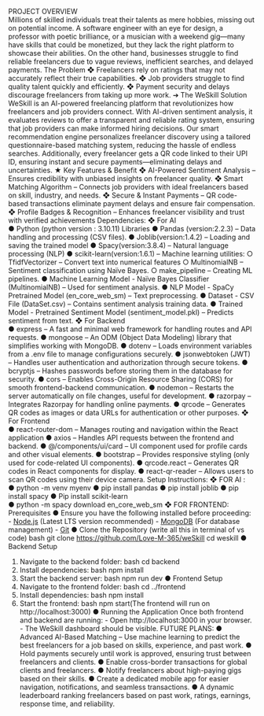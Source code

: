 PROJECT OVERVIEW  
Millions of skilled individuals treat their talents as mere hobbies, missing out on potential income. A 
software engineer with an eye for design, a professor with poetic brilliance, or a musician with a weekend 
gig—many have skills that could be monetized, but they lack the right platform to showcase their 
abilities. On the other hand, businesses struggle to find reliable freelancers due to vague reviews, 
inefficient searches, and delayed payments. 
 The Problem 
❖ Freelancers rely on ratings  that may not accurately reflect their true capabilities. 
❖ Job providers struggle to find quality talent quickly and efficiently. 
❖ Payment security and delays discourage freelancers from taking up more work. 
➔  The WeSkill Solution 
WeSkill is an AI-powered freelancing platform that revolutionizes how freelancers and job 
providers connect. With AI-driven sentiment analysis, it evaluates reviews to offer a 
transparent and reliable rating system, ensuring that job providers can make informed hiring 
decisions. 
Our smart recommendation engine personalizes freelancer discovery using a tailored 
questionnaire-based matching system, reducing the hassle of endless searches. Additionally, every 
freelancer gets a QR code linked to their UPI ID, ensuring instant and secure payments—eliminating 
delays and uncertainties. 
★  Key Features & Benefit 
❖  AI-Powered Sentiment Analysis – Ensures credibility with unbiased insights on 
freelancer quality. 
❖  Smart Matching Algorithm – Connects job providers with ideal freelancers based on 
skill, industry, and needs. 
❖ Secure & Instant Payments – QR code-based transactions eliminate payment delays and 
ensure fair compensation. 
❖ Profile Badges & Recognition – Enhances freelancer visibility and trust with verified 
achievements 
Dependencies: 
❖ For AI  
● Python (python version : 3.10.11) Libraries 
● Pandas (version:2.2.3)  – Data handling and processing (CSV files). 
● Joblib(version:1.4.2)  – Loading and saving the trained model 
● Spacy(version:3.8.4)  – Natural language processing (NLP) 
● scikit-learn(version:1.6.1) – Machine learning utilities: 
○ TfidfVectorizer – Convert text into numerical features 
○ MultinomialNB – Sentiment classification using Naïve Bayes. 
○ make_pipeline – Creating ML pipelines. 
●  Machine Learning Model - Naïve Bayes Classifier (MultinomialNB) – Used for sentiment 
analysis. 
● NLP Model - SpaCy Pretrained Model (en_core_web_sm) – Text preprocessing. 
●  Dataset -  CSV File (DataSet.csv) – Contains sentiment analysis training data. 
●  Trained Model -  Pretrained Sentiment Model (sentiment_model.pkl) – Predicts sentiment 
from text.
❖ For Backend  
● express – A fast and minimal web framework for handling routes and API requests. 
● mongoose – An ODM (Object Data Modeling) library that simplifies working with 
MongoDB. 
● dotenv – Loads environment variables from a .env file to manage configurations securely. 
● jsonwebtoken (JWT) – Handles user authentication and authorization through secure 
tokens. 
● bcryptjs – Hashes passwords before storing them in the database for security. 
● cors – Enables Cross-Origin Resource Sharing (CORS) for smooth frontend-backend 
communication. 
● nodemon – Restarts the server automatically on file changes, useful for development. 
● razorpay – Integrates Razorpay for handling online payments. 
● qrcode – Generates QR codes as images or data URLs for authentication or other 
purposes. 
❖ For Frontend  
● react-router-dom – Manages routing and navigation within the React 
application 
● axios – Handles API requests between the frontend and backend. 
● @/components/ui/card – UI component used for profile cards and 
other visual elements. 
● bootstrap – Provides responsive styling (only used for code-related UI 
components). 
● qrcode.react – Generates QR codes in React components for display. 
● react-qr-reader – Allows users to scan QR codes using their device 
camera. 
Setup Instructions: 
❖ FOR AI :  
● python -m venv myenv 
● pip install pandas 
● pip install joblib 
● pip install spacy 
● Pip install scikit-learn  
● python -m spacy download en_core_web_sm 
❖ FOR FRONTEND: 
Prerequisites 
● Ensure you have the following installed before proceeding: - [Node.js](https://nodejs.org/) (Latest LTS version recommended) - [MongoDB](https://www.mongodb.com/try/download/community) (For database 
management) - [Git](https://git-scm.com/downloads) 
● Clone the Repository (write all this in terminal of vs code) 
bash 
git clone https://github.com/Love-M-365/weSkill
cd weskill 
● Backend Setup 
1. Navigate to the backend folder:
bash 
cd backend 
2. Install dependencies: 
bash 
npm install    
3. Start the backend server: 
bash 
npm run dev 
● Frontend Setup 
1. Navigate to the frontend folder: 
bash 
cd ../frontend 
2. Install dependencies: 
bash 
npm install 
3. Start the frontend: 
bash 
npm start(The frontend will run on http://localhost:3000) 
● Running the Application 
Once both frontend and backend are running: - Open http://localhost:3000 in your browser. - The WeSkill dashboard should be visible. 
FUTURE PLANS: 
● Advanced AI-Based Matching – Use machine learning to predict the best freelancers for a job 
based on skills, experience, and past work. 
● Hold payments securely until work is approved, ensuring trust between freelancers and clients. 
● Enable cross-border transactions for global clients and freelancers. 
● Notify freelancers about high-paying gigs based on their skills. 
● Create a dedicated mobile app for easier navigation, notifications, and seamless transactions. 
● A dynamic leaderboard ranking freelancers based on past work, ratings, earnings, response 
time, and reliability.
